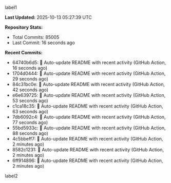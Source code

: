 
label1 
<!-- ACTIVITY_START -->
**Last Updated:** 2025-10-13 05:27:39 UTC

**Repository Stats:**
- Total Commits: 85005
- Last Commit: 16 seconds ago

**Recent Commits:**
- 64740b6d5: 🤖 Auto-update README with recent activity (GitHub Action, 16 seconds ago)
- 1704d0444: 🤖 Auto-update README with recent activity (GitHub Action, 29 seconds ago)
- 84c31bc0e: 🤖 Auto-update README with recent activity (GitHub Action, 42 seconds ago)
- e6e639725: 🤖 Auto-update README with recent activity (GitHub Action, 53 seconds ago)
- c1ca18c35: 🤖 Auto-update README with recent activity (GitHub Action, 63 seconds ago)
- 7db6092c4: 🤖 Auto-update README with recent activity (GitHub Action, 77 seconds ago)
- 55bd5933c: 🤖 Auto-update README with recent activity (GitHub Action, 88 seconds ago)
- 4c5bbeff7: 🤖 Auto-update README with recent activity (GitHub Action, 2 minutes ago)
- 8582c1231: 🤖 Auto-update README with recent activity (GitHub Action, 2 minutes ago)
- 6ff914896: 🤖 Auto-update README with recent activity (GitHub Action, 2 minutes ago)
<!-- ACTIVITY_END -->

label2
